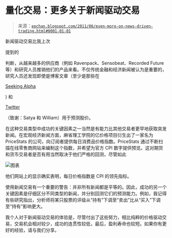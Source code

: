 <!--yml

分类：未分类

日期：2024-05-12 19:02:51

-->

# 量化交易：更多关于新闻驱动交易

> 来源：[`epchan.blogspot.com/2011/06/even-more-on-news-driven-trading.html#0001-01-01`](http://epchan.blogspot.com/2011/06/even-more-on-news-driven-trading.html#0001-01-01)

新闻驱动交易比我上次

提到的

判断，从越来越多的供应商（例如 Ravenpack、Sensobeat、Recorded Future 等）和研究人员推销他们的产品来看。不仅传统金融和经济新闻被认为是重要的，研究人员还发现即使是博客文章（至少是那些在

[Seeking Alpha](http://seekingalpha.com/article/263429-seeking-alpha-as-a-predictor-of-stock-movements-and-earnings-surprises)

) 和

[Twitter](http://www.finalternatives.com/node/16666)

（致谢：Satya 和 William）用于预测股价。

在这种交易类型中成功的关键因素之一当然是有能力比其他交易者更早地获取突发新闻。在宏观经济新闻方面，麻省理工学院的亿价格项目衍生出了一家名为 PriceStats 的公司，向订阅者提供每日消费品价格指数。PriceStats 通过不断扫描在线零售商网站来编制这个指数，并希望为官方 CPI 数字提供预览。这对期货和货币交易者是否有用当然取决于他们严格的回测，尽管如此

![图表](http://bpp.mit.edu/usa/daily-price-indexes/?country=USA)

他们网站上的显示确实表明，每日价格指数是 CPI 的领先指标。

使用新闻交易有一个重要的警告：并非所有新闻都是平等的。因此，成功的另一个关键因素是仔细区分不同类型的新闻，并分别回测它们的预测能力。例如，我记得有些研究指出，分析师将某只股票的评级从“持有”下调至“卖出”比从“买入”下调至“持有”影响更大。

我个人对于新闻驱动交易的体验是，尽管付出了这些努力，相比纯粹的价格驱动交易，交易机会相对较少，成功的连贯性较低，最后，盈利寿命也较短。如果你有更好的经验，请与我们分享。

